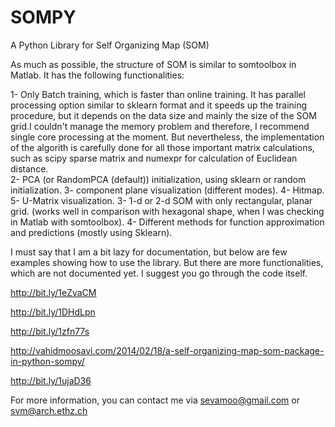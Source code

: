 SOMPY
=====

A Python Library for Self Organizing Map (SOM)

As much as possible, the structure of SOM is similar to somtoolbox in Matlab. It has the following functionalities:

1- Only Batch training, which is faster than online training. It has parallel processing option similar to sklearn format and it speeds up the training procedure, but it depends on the data size and mainly the size of the SOM grid.I couldn't manage the memory problem and therefore, I recommend single core processing at the moment. But nevertheless, the implementation of the algorith is carefully done for all those important matrix calculations, such as scipy sparse matrix and numexpr for calculation of Euclidean distance.  
2- PCA (or RandomPCA (default)) initialization, using sklearn or random initialization.
3- component plane visualization (different modes).
4- Hitmap.
5- U-Matrix visualization.
3- 1-d or 2-d SOM with only rectangular, planar grid. (works well in comparison with hexagonal shape, when I was checking in Matlab with somtoolbox).
4- Different methods for function approximation and predictions (mostly using Sklearn).

I must say that I am a bit lazy for documentation, but below are few examples showing how to use the library. But there are more functionalities, which are not documented yet. I suggest you go through the code itself.

http://bit.ly/1eZvaCM

http://bit.ly/1DHdLpn

http://bit.ly/1zfn77s

http://vahidmoosavi.com/2014/02/18/a-self-organizing-map-som-package-in-python-sompy/

http://bit.ly/1ujaD36

For more information, you can contact me via sevamoo@gmail.com or svm@arch.ethz.ch


